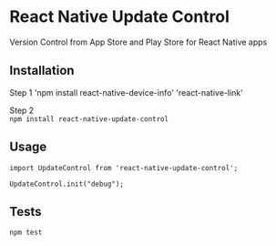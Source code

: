 React Native Update Control
=========

Version Control from App Store and Play Store for React Native apps

## Installation
Step 1 
    'npm install react-native-device-info' 
    'react-native-link'

Step 2    
    `npm install react-native-update-control`

## Usage

    import UpdateControl from 'react-native-update-control';

    UpdateControl.init("debug");


## Tests

  `npm test`
